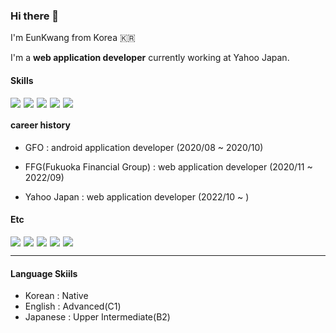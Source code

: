 

### Hi there 👋

I'm EunKwang from Korea 🇰🇷

I'm a **web application developer** currently working at Yahoo Japan.

#### Skills
<div style="display: flex; gap: 5px; margin-bottom: 10px;">
    <img src="https://img.shields.io/badge/Spring Boot-6DB33F?style=flat-square&logo=springboot&logoColor=ffffff"/>
    <img src="https://img.shields.io/badge/Android-3DDC84?style=flat-square&logo=android&logoColor=ffffff"/>
    <img src="https://img.shields.io/badge/thymeleaf-005F0F?style=flat-square&logo=thymeleaf&logoColor=ffffff"/>
    <img src="https://img.shields.io/badge/java-007396?style=flat-square&logo=java&logoColor=ffffff"/>
    <img src="https://img.shields.io/badge/javascript-F7DF1E?style=flat-square&logo=javascript&logoColor=ffffff"/>
</div>

#### career history

* GFO : android application developer (2020/08 ~ 2020/10)

* FFG(Fukuoka Financial Group) : web application developer (2020/11 ~ 2022/09)

* Yahoo Japan : web application developer (2022/10 ~ )

#### Etc
<div style="display: flex; gap: 5px; margin-bottom: 10px;">
    <img src="https://img.shields.io/badge/aws-232F3E?style=flat-square&logo=amazonaws&logoColor=ffffff"/>
    <img src="https://img.shields.io/badge/docker-2496ED?style=flat-square&logo=docker&logoColor=ffffff"/>
    <img src="https://img.shields.io/badge/git-F05032?style=flat-square&logo=git&logoColor=ffffff"/>
    <img src="https://img.shields.io/badge/MySQL-4479A1?style=flat-square&logo=mysql&logoColor=ffffff"/>
    <img src="https://img.shields.io/badge/PostgreSQL-4169E1?style=flat-square&logo=postgresql&logoColor=ffffff"/>
</div>

---

#### Language Skiils

- Korean : Native   
- English : Advanced(C1)
- Japanese : Upper Intermediate(B2)

